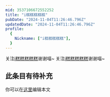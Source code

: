 ```yaml
---
mid: 3537106672552252
title: "i糕糕糕糕糕"
pubDate: "2024-11-04T11:26:46.796Z"
updatedDate: "2024-11-04T11:26:46.796Z"
profile:
  {
    Nickname: ["i糕糕糕糕糕"],
  }
---
```


关注[i糕糕糕糕糕](https://space.bilibili.com/3537106672552252)谢谢喵~ 关注[i糕糕糕糕糕](https://space.bilibili.com/3537106672552252)谢谢喵~

## 此条目有待补充
你可以在[这里](https://github.com/Yuhanawa/VTuber.ICU-Content/edit/master/v/i糕糕糕糕糕/index.md)编辑本文
